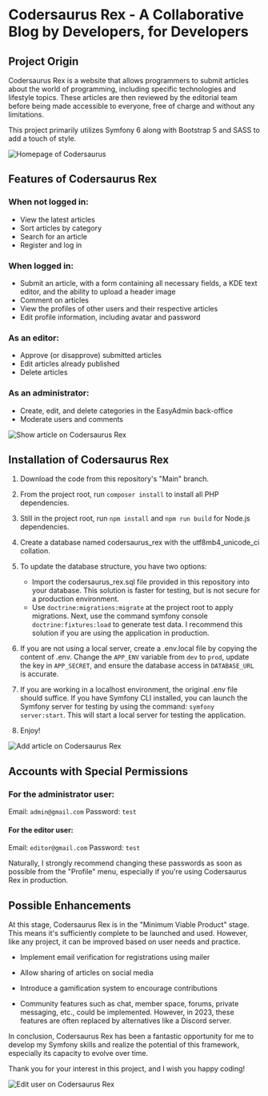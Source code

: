 # Codersaurus Rex - A Collaborative Blog by Developers, for Developers


## Project Origin

Codersaurus Rex is a website that allows programmers to submit articles about the world of programming, including specific technologies and lifestyle topics. These articles are then reviewed by the editorial team before being made accessible to everyone, free of charge and without any limitations.

This project primarily utilizes Symfony 6 along with Bootstrap 5 and SASS to add a touch of style.

![Homepage of Codersaurus](https://imgur.com/tcYilrX.png)


## Features of Codersaurus Rex

### When not logged in:
- View the latest articles
- Sort articles by category
- Search for an article
- Register and log in

### When logged in:
- Submit an article, with a form containing all necessary fields, a KDE text editor, and the ability to upload a header image
- Comment on articles
- View the profiles of other users and their respective articles
- Edit profile information, including avatar and password

### As an editor:
- Approve (or disapprove) submitted articles
- Edit articles already published
- Delete articles

### As an administrator:
- Create, edit, and delete categories in the EasyAdmin back-office
- Moderate users and comments

![Show article on Codersaurus Rex](https://imgur.com/UF8Blp1.png)


## Installation of Codersaurus Rex

1. Download the code from this repository's "Main" branch.

2. From the project root, run `composer install` to install all PHP dependencies.

3. Still in the project root, run `npm install` and `npm run build` for Node.js dependencies.

4. Create a database named codersaurus_rex with the utf8mb4_unicode_ci collation.

5. To update the database structure, you have two options:
    * Import the codersaurus_rex.sql file provided in this repository into your database. This solution is faster for testing, but is not secure for a production environment.
    * Use `doctrine:migrations:migrate` at the project root to apply migrations. Next, use the command symfony console `doctrine:fixtures:load` to generate test data. I recommend this solution if you are using the application in production.


6. If you are not using a local server, create a .env.local file by copying the content of .env. Change the `APP_ENV` variable from `dev` to `prod`, update the key in `APP_SECRET`, and ensure the database access in `DATABASE_URL` is accurate.

7. If you are working in a localhost environment, the original .env file should suffice. If you have Symfony CLI installed, you can launch the Symfony server for testing by using the command: `symfony server:start`. This will start a local server for testing the application.

8. Enjoy!

![Add article on Codersaurus Rex](https://imgur.com/geujlAz.png)


## Accounts with Special Permissions

### For the administrator user:

Email: `admin@gmail.com`
Password: `test`

#### For the editor user:

Email: `editor@gmail.com`
Password: `test`

Naturally, I strongly recommend changing these passwords as soon as possible from the "Profile" menu, especially if you're using Codersaurus Rex in production.


## Possible Enhancements

At this stage, Codersaurus Rex is in the "Minimum Viable Product" stage. This means it's sufficiently complete to be launched and used. However, like any project, it can be improved based on user needs and practice.

- Implement email verification for registrations using mailer

- Allow sharing of articles on social media

- Introduce a gamification system to encourage contributions

- Community features such as chat, member space, forums, private messaging, etc., could be implemented. However, in 2023, these features are often replaced by alternatives like a Discord server.

In conclusion, Codersaurus Rex has been a fantastic opportunity for me to develop my Symfony skills and realize the potential of this framework, especially its capacity to evolve over time.

Thank you for your interest in this project, and I wish you happy coding!

![Edit user on Codersaurus Rex](https://imgur.com/dqhPRN2.png)